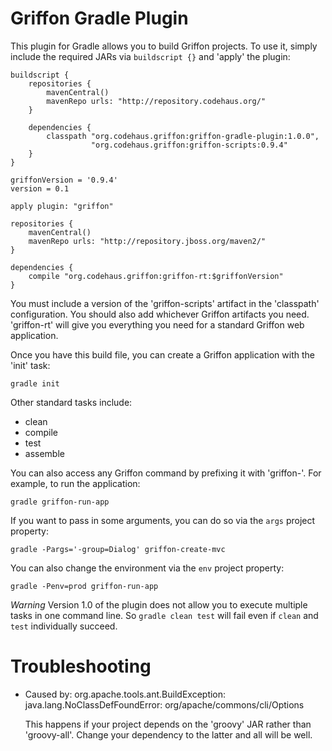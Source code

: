 Griffon Gradle Plugin
====================

This plugin for Gradle allows you to build Griffon projects. To use it, simply include the required JARs via `buildscript {}` and 'apply' the plugin:

    buildscript {
        repositories {
            mavenCentral()
            mavenRepo urls: "http://repository.codehaus.org/"
        }

        dependencies {
            classpath "org.codehaus.griffon:griffon-gradle-plugin:1.0.0",
                      "org.codehaus.griffon:griffon-scripts:0.9.4"
        }
    }

    griffonVersion = '0.9.4'
    version = 0.1

    apply plugin: "griffon"

    repositories {
        mavenCentral()
        mavenRepo urls: "http://repository.jboss.org/maven2/"
    }

    dependencies {
        compile "org.codehaus.griffon:griffon-rt:$griffonVersion"
    }

You must include a version of the 'griffon-scripts' artifact in the 'classpath' configuration. You should also add whichever Griffon artifacts you need. 'griffon-rt' will give you everything you need for a standard Griffon web application.

Once you have this build file, you can create a Griffon application with the 'init' task:

    gradle init

Other standard tasks include:

* clean
* compile
* test
* assemble

You can also access any Griffon command by prefixing it with 'griffon-'. For example, to run the application:

    gradle griffon-run-app

If you want to pass in some arguments, you can do so via the `args` project property:

    gradle -Pargs='-group=Dialog' griffon-create-mvc

You can also change the environment via the `env` project property:

    gradle -Penv=prod griffon-run-app

*Warning* Version 1.0 of the plugin does not allow you to execute multiple tasks in one command line. So `gradle clean test` will fail even if `clean` and `test` individually succeed.

Troubleshooting
===============

* Caused by: org.apache.tools.ant.BuildException: java.lang.NoClassDefFoundError: org/apache/commons/cli/Options

  This happens if your project depends on the 'groovy' JAR rather than 'groovy-all'. Change your dependency to the latter and all will be well.
